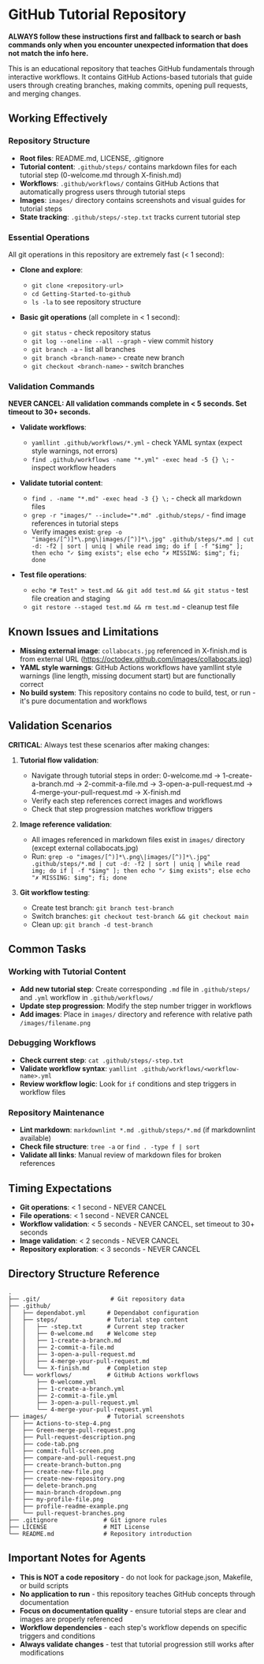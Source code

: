 # GitHub Tutorial Repository

**ALWAYS follow these instructions first and fallback to search or bash commands only when you encounter unexpected information that does not match the info here.**

This is an educational repository that teaches GitHub fundamentals through interactive workflows. It contains GitHub Actions-based tutorials that guide users through creating branches, making commits, opening pull requests, and merging changes.

## Working Effectively

### Repository Structure
- **Root files**: README.md, LICENSE, .gitignore
- **Tutorial content**: `.github/steps/` contains markdown files for each tutorial step (0-welcome.md through X-finish.md)
- **Workflows**: `.github/workflows/` contains GitHub Actions that automatically progress users through tutorial steps
- **Images**: `images/` directory contains screenshots and visual guides for tutorial steps
- **State tracking**: `.github/steps/-step.txt` tracks current tutorial step

### Essential Operations
All git operations in this repository are extremely fast (< 1 second):

- **Clone and explore**:
  - `git clone <repository-url>`
  - `cd Getting-Started-to-github`
  - `ls -la` to see repository structure

- **Basic git operations** (all complete in < 1 second):
  - `git status` - check repository status
  - `git log --oneline --all --graph` - view commit history
  - `git branch -a` - list all branches
  - `git branch <branch-name>` - create new branch
  - `git checkout <branch-name>` - switch branches

### Validation Commands

**NEVER CANCEL: All validation commands complete in < 5 seconds. Set timeout to 30+ seconds.**

- **Validate workflows**:
  - `yamllint .github/workflows/*.yml` - check YAML syntax (expect style warnings, not errors)
  - `find .github/workflows -name "*.yml" -exec head -5 {} \;` - inspect workflow headers

- **Validate tutorial content**:
  - `find . -name "*.md" -exec head -3 {} \;` - check all markdown files
  - `grep -r "images/" --include="*.md" .github/steps/` - find image references in tutorial steps
  - Verify images exist: `grep -o "images/[^)]*\.png\|images/[^)]*\.jpg" .github/steps/*.md | cut -d: -f2 | sort | uniq | while read img; do if [ -f "$img" ]; then echo "✓ $img exists"; else echo "✗ MISSING: $img"; fi; done`

- **Test file operations**:
  - `echo "# Test" > test.md && git add test.md && git status` - test file creation and staging
  - `git restore --staged test.md && rm test.md` - cleanup test file

## Known Issues and Limitations

- **Missing external image**: `collabocats.jpg` referenced in X-finish.md is from external URL (https://octodex.github.com/images/collabocats.jpg)
- **YAML style warnings**: GitHub Actions workflows have yamllint style warnings (line length, missing document start) but are functionally correct
- **No build system**: This repository contains no code to build, test, or run - it's pure documentation and workflows

## Validation Scenarios

**CRITICAL**: Always test these scenarios after making changes:

1. **Tutorial flow validation**:
   - Navigate through tutorial steps in order: 0-welcome.md → 1-create-a-branch.md → 2-commit-a-file.md → 3-open-a-pull-request.md → 4-merge-your-pull-request.md → X-finish.md
   - Verify each step references correct images and workflows
   - Check that step progression matches workflow triggers

2. **Image reference validation**:
   - All images referenced in markdown files exist in `images/` directory (except external collabocats.jpg)
   - Run: `grep -o "images/[^)]*\.png\|images/[^)]*\.jpg" .github/steps/*.md | cut -d: -f2 | sort | uniq | while read img; do if [ -f "$img" ]; then echo "✓ $img exists"; else echo "✗ MISSING: $img"; fi; done`

3. **Git workflow testing**:
   - Create test branch: `git branch test-branch`
   - Switch branches: `git checkout test-branch && git checkout main`
   - Clean up: `git branch -d test-branch`

## Common Tasks

### Working with Tutorial Content
- **Add new tutorial step**: Create corresponding `.md` file in `.github/steps/` and `.yml` workflow in `.github/workflows/`
- **Update step progression**: Modify the step number trigger in workflows
- **Add images**: Place in `images/` directory and reference with relative path `/images/filename.png`

### Debugging Workflows
- **Check current step**: `cat .github/steps/-step.txt`
- **Validate workflow syntax**: `yamllint .github/workflows/<workflow-name>.yml`
- **Review workflow logic**: Look for `if` conditions and step triggers in workflow files

### Repository Maintenance
- **Lint markdown**: `markdownlint *.md .github/steps/*.md` (if markdownlint available)
- **Check file structure**: `tree -a` or `find . -type f | sort`
- **Validate all links**: Manual review of markdown files for broken references

## Timing Expectations

- **Git operations**: < 1 second - NEVER CANCEL
- **File operations**: < 1 second - NEVER CANCEL  
- **Workflow validation**: < 5 seconds - NEVER CANCEL, set timeout to 30+ seconds
- **Image validation**: < 2 seconds - NEVER CANCEL
- **Repository exploration**: < 3 seconds - NEVER CANCEL

## Directory Structure Reference

```
.
├── .git/                    # Git repository data
├── .github/
│   ├── dependabot.yml      # Dependabot configuration
│   ├── steps/              # Tutorial step content
│   │   ├── -step.txt       # Current step tracker
│   │   ├── 0-welcome.md    # Welcome step
│   │   ├── 1-create-a-branch.md
│   │   ├── 2-commit-a-file.md
│   │   ├── 3-open-a-pull-request.md
│   │   ├── 4-merge-your-pull-request.md
│   │   └── X-finish.md     # Completion step
│   └── workflows/          # GitHub Actions workflows
│       ├── 0-welcome.yml
│       ├── 1-create-a-branch.yml
│       ├── 2-commit-a-file.yml
│       ├── 3-open-a-pull-request.yml
│       └── 4-merge-your-pull-request.yml
├── images/                 # Tutorial screenshots
│   ├── Actions-to-step-4.png
│   ├── Green-merge-pull-request.png
│   ├── Pull-request-description.png
│   ├── code-tab.png
│   ├── commit-full-screen.png
│   ├── compare-and-pull-request.png
│   ├── create-branch-button.png
│   ├── create-new-file.png
│   ├── create-new-repository.png
│   ├── delete-branch.png
│   ├── main-branch-dropdown.png
│   ├── my-profile-file.png
│   ├── profile-readme-example.png
│   └── pull-request-branches.png
├── .gitignore             # Git ignore rules
├── LICENSE                # MIT License
└── README.md              # Repository introduction
```

## Important Notes for Agents

- **This is NOT a code repository** - do not look for package.json, Makefile, or build scripts
- **No application to run** - this repository teaches GitHub concepts through documentation
- **Focus on documentation quality** - ensure tutorial steps are clear and images are properly referenced  
- **Workflow dependencies** - each step's workflow depends on specific triggers and conditions
- **Always validate changes** - test that tutorial progression still works after modifications